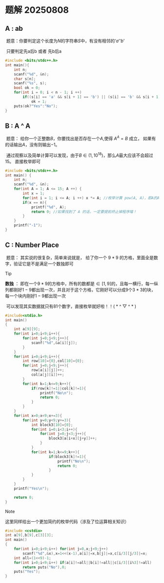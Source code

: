 #	题解 20250808

## A : ab

​	题意：你要判定这个长度为$N$的字符串$S$中，有没有相邻的‘$a$’‘$b$’

​		只要判定先a后b 或者 先b后a

```cpp
#include <bits/stdc++.h>
int main(){
    int n; 
    scanf("%d", &n);
    char s[n];
    scanf("%s", s);
    bool ok = 0;
    for(int i = 0; i < n - 1; i ++)
        if((s[i] == 'a' && s[i + 1] == 'b') || (s[i] == 'b' && s[i + 1] == 'a')) 
            ok = 1;
    puts(ok?"Yes":"No");
}

```

## B : A ^ A

​	题意： 给你一个正整数$B$，你要找出是否存在一个$A$,使得 $A^A = B$ 成立， 如果有的话输出$A$，没有则输出$-1$。

​		通过观察以及简单计算可以发现，由于$B\in(1,10^{18})$，那么$A$最大应该不会超过$15$。 直接枚举即可

```cpp 
#include <bits/stdc++.h>
int main() {
    int n;
    scanf("%d", &n);
    for(int A = 1; A <= 15; A ++) {
        int x = 1;
        for(int i = 1; i <= A; i ++) x *= A; //枚举计算 pow(A, A)，即A的A次幂
        if(x == n){
            printf("%d", A); 
            return 0; //如果找到了 A 的话，一定要提前终止掉程序喵！
        }
    }
    printf("-1");
}
```

## C : Number Place

​	题意： 其实说的很复杂，简单来说就是， 给了你一个 $9*9$ 的方格，里面全是数字，验证它是不是满足一个数独即可

> [!tip]
>
> **数独** ： 即在一个$9*9$的方格中，所有的数都是$\in[1, 9]$的，且每一横行，每一纵列都刚好$1-9$都出现一次，并且对于这个方格，它刚好可以分成$9$个$3*3$的块，每一个块内刚好$1-9$都出现一次

​	可以发现其实数据就只有$81$个数字，直接枚举就好啦！！( * ^ ▽ ^ * )

```cpp	
#include<stdio.h>
int main()
{
    int a[9][9];
    for(int i=0;i<9;i++){
        for(int j=0;j<9;j++){
            scanf("%d",&a[i][j]);
        }
    }
    for(int i=0;i<9;i++){
        int row[10]={0},col[10]={0};
        for(int j=0;j<9;j++){
            row[a[i][j]]++;
            col[a[j][i]]++;
        }
        for(int k=1;k<=9;k++){
            if(row[k]!=1||col[k]!=1){
                printf("No\n");
                return 0;
            }
        }
    }
    for(int x=0;x<9;x+=3){
        for(int y=0;y<9;y+=3){
            int block3[10]={0};
            for(int i=0;i<3;i++){
                for(int j=0;j<3;j++){
                    block3[a[i+x][j+y]]++;
                }
            }
            for(int k=1;k<=9;k++){
                    if(block3[k]!=1){
                        printf("No\n");
                        return 0;
                    }
            }
        }
    }
    printf("Yes\n");

    return 0;
}
```

> [!note]
>
> 这里同样给出一个更加简约的枚举代码（涉及了位运算相关知识）
>
> ```cpp
> #include <cstdio>
> int a[9],b[9],c[3][3];
> int main()
> {
>     for(int i=0;i<9;i++) for(int j=0,x;j<9;j++)
>         scanf("%d",&x),x=1<<(x-1),a[i]|=x,b[j]|=x,c[i/3][j/3]|=x;
>     int all=(1<<9)-1;
>     for(int i=0;i<9;i++) if(a[i]!=all||b[i]!=all||c[i/3][i%3]!=all)
>         return puts("No"),0;
>     puts("Yes");
> }
> ```
>
> 



​	